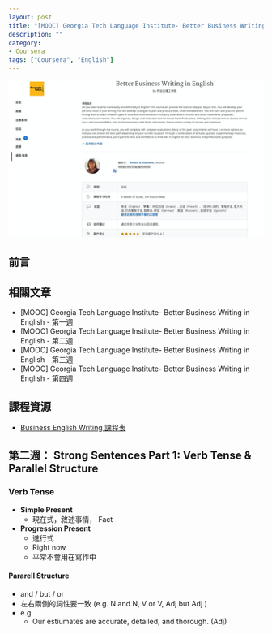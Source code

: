 ```yaml
---
layout: post
title: "[MOOC] Georgia Tech Language Institute- Better Business Writing in English - 第二週"
description: ""
category: 
- Coursera
tags: ["Coursera", "English"]
---
```


![image-20220128163717165](../images/2021/image-20220128163717165.png)

## 前言





## 相關文章

- [MOOC] Georgia Tech Language Institute- Better Business Writing in English - 第一週
- [MOOC] Georgia Tech Language Institute- Better Business Writing in English - 第二週
- [MOOC] Georgia Tech Language Institute- Better Business Writing in English - 第三週
- [MOOC] Georgia Tech Language Institute- Better Business Writing in English - 第四週

## 課程資源

- [Business English Writing 課程表](https://www.coursera.org/learn/business-writing-english/home/info)


## 第二週： Strong Sentences Part 1: Verb Tense & Parallel Structure

### Verb Tense

- **Simple Present**
  - 現在式，敘述事情， Fact
- **Progression Present**
  - 進行式
  - Right now
  - 平常不會用在寫作中

#### Pararell Structure

- and / but / or
- 左右兩側的詞性要一致 (e.g. N and N,  V or V, Adj but Adj )
- e.g.
  - Our estiumates are accurate, detailed, and thorough. (Adj)





